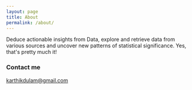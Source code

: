 ```yaml
---
layout: page
title: About
permalink: /about/
---
```


Deduce actionable insights from Data, explore and retrieve data from various sources and uncover new patterns of statistical significance. Yes, that's pretty much it!

### Contact me

[karthikdulam@gmail.com](mailto:karthikdulam@gmail.com)
